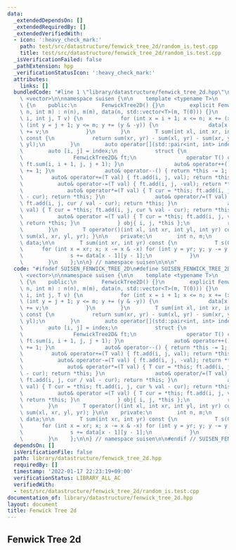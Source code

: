 ```yaml
---
data:
  _extendedDependsOn: []
  _extendedRequiredBy: []
  _extendedVerifiedWith:
  - icon: ':heavy_check_mark:'
    path: test/src/datastructure/fenwick_tree_2d/random_is.test.cpp
    title: test/src/datastructure/fenwick_tree_2d/random_is.test.cpp
  _isVerificationFailed: false
  _pathExtension: hpp
  _verificationStatusIcon: ':heavy_check_mark:'
  attributes:
    links: []
  bundledCode: "#line 1 \"library/datastructure/fenwick_tree_2d.hpp\"\n\n\n\n#include\
    \ <vector>\n\nnamespace suisen {\n\n    template <typename T>\n    class FenwickTree2D\
    \ {\n    public:\n        FenwickTree2D() {}\n        explicit FenwickTree2D(int\
    \ n, int m) : n(n), m(m), data(n, std::vector<T>(m, T(0))) {}\n        void add(int\
    \ i, int j, T v) {\n            for (int x = i + 1; x <= n; x += (x & -x)) for\
    \ (int y = j + 1; y <= m; y += (y & -y)) {\n                data[x - 1][y - 1]\
    \ += v;\n            }\n        }\n        T sum(int xl, int xr, int yl, int yr)\
    \ const {\n            return sum(xr, yr) - sum(xl, yr) - sum(xr, yl) + sum(xl,\
    \ yl);\n        }\n        auto operator[](std::pair<int, int> index) {\n    \
    \        auto [i, j] = index;\n            struct {\n                int i, j;\n\
    \                FenwickTree2D& ft;\n                operator T() const { return\
    \ ft.sum(i, i + 1, j, j + 1); }\n                auto& operator++() { return *this\
    \ += 1; }\n                auto& operator--() { return *this -= 1; }\n       \
    \         auto& operator+=(T val) { ft.add(i, j, val); return *this; }\n     \
    \           auto& operator-=(T val) { ft.add(i, j, -val); return *this; }\n  \
    \              auto& operator*=(T val) { T cur = *this; ft.add(i, j, cur * val\
    \ - cur); return *this; }\n                auto& operator/=(T val) { T cur = *this;\
    \ ft.add(i, j, cur / val - cur); return *this; }\n                auto& operator%=(T\
    \ val) { T cur = *this; ft.add(i, j, cur % val - cur); return *this; }\n     \
    \           auto& operator =(T val) { T cur = *this; ft.add(i, j, val - cur);\
    \ return *this; }\n            } obj{ i, j, *this };\n            return obj;\n\
    \        }\n        T operator()(int xl, int xr, int yl, int yr) const { return\
    \ sum(xl, xr, yl, yr); }\n\n    private:\n        int n, m;\n        std::vector<std::vector<T>>\
    \ data;\n\n        T sum(int xr, int yr) const {\n            T s(0);\n      \
    \      for (int x = xr; x; x -= x & -x) for (int y = yr; y; y -= y & -y) {\n \
    \               s += data[x - 1][y - 1];\n            }\n            return s;\n\
    \        }\n    };\n\n} // namespace suisen\n\n\n"
  code: "#ifndef SUISEN_FENWICK_TREE_2D\n#define SUISEN_FENWICK_TREE_2D\n\n#include\
    \ <vector>\n\nnamespace suisen {\n\n    template <typename T>\n    class FenwickTree2D\
    \ {\n    public:\n        FenwickTree2D() {}\n        explicit FenwickTree2D(int\
    \ n, int m) : n(n), m(m), data(n, std::vector<T>(m, T(0))) {}\n        void add(int\
    \ i, int j, T v) {\n            for (int x = i + 1; x <= n; x += (x & -x)) for\
    \ (int y = j + 1; y <= m; y += (y & -y)) {\n                data[x - 1][y - 1]\
    \ += v;\n            }\n        }\n        T sum(int xl, int xr, int yl, int yr)\
    \ const {\n            return sum(xr, yr) - sum(xl, yr) - sum(xr, yl) + sum(xl,\
    \ yl);\n        }\n        auto operator[](std::pair<int, int> index) {\n    \
    \        auto [i, j] = index;\n            struct {\n                int i, j;\n\
    \                FenwickTree2D& ft;\n                operator T() const { return\
    \ ft.sum(i, i + 1, j, j + 1); }\n                auto& operator++() { return *this\
    \ += 1; }\n                auto& operator--() { return *this -= 1; }\n       \
    \         auto& operator+=(T val) { ft.add(i, j, val); return *this; }\n     \
    \           auto& operator-=(T val) { ft.add(i, j, -val); return *this; }\n  \
    \              auto& operator*=(T val) { T cur = *this; ft.add(i, j, cur * val\
    \ - cur); return *this; }\n                auto& operator/=(T val) { T cur = *this;\
    \ ft.add(i, j, cur / val - cur); return *this; }\n                auto& operator%=(T\
    \ val) { T cur = *this; ft.add(i, j, cur % val - cur); return *this; }\n     \
    \           auto& operator =(T val) { T cur = *this; ft.add(i, j, val - cur);\
    \ return *this; }\n            } obj{ i, j, *this };\n            return obj;\n\
    \        }\n        T operator()(int xl, int xr, int yl, int yr) const { return\
    \ sum(xl, xr, yl, yr); }\n\n    private:\n        int n, m;\n        std::vector<std::vector<T>>\
    \ data;\n\n        T sum(int xr, int yr) const {\n            T s(0);\n      \
    \      for (int x = xr; x; x -= x & -x) for (int y = yr; y; y -= y & -y) {\n \
    \               s += data[x - 1][y - 1];\n            }\n            return s;\n\
    \        }\n    };\n\n} // namespace suisen\n\n#endif // SUISEN_FENWICK_TREE_2D\n"
  dependsOn: []
  isVerificationFile: false
  path: library/datastructure/fenwick_tree_2d.hpp
  requiredBy: []
  timestamp: '2022-01-17 22:23:19+09:00'
  verificationStatus: LIBRARY_ALL_AC
  verifiedWith:
  - test/src/datastructure/fenwick_tree_2d/random_is.test.cpp
documentation_of: library/datastructure/fenwick_tree_2d.hpp
layout: document
title: Fenwick Tree 2d
---
```

## Fenwick Tree 2d